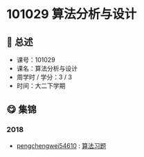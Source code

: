 # 101029 算法分析与设计

## :rocket: 总述

* 课号：101029
* 课名：算法分析与设计
* 周学时 / 学分：3 / 3
* 时间：大二下学期

## :yum: 集锦

### 2018

* [pengchengwei54610](https://github.com/pengchengwei54610) : [算法习题](https://github.com/pengchengwei54610/Design-and-Analysis-of-Algorithms)